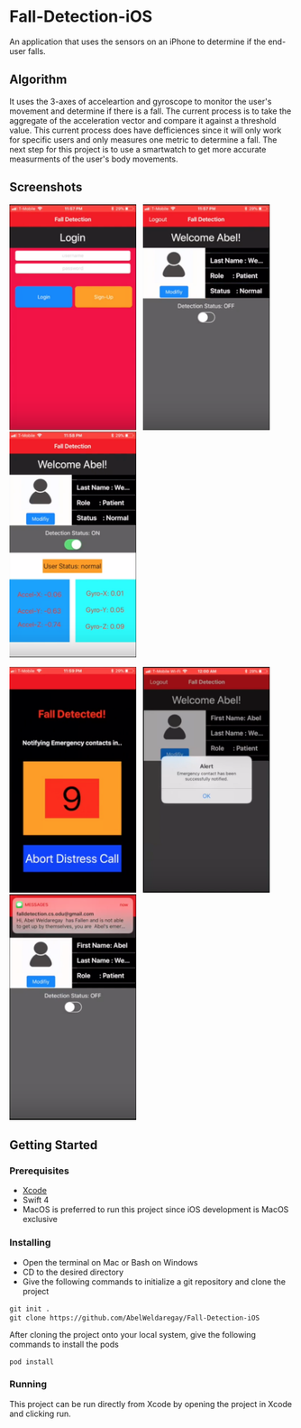 # Fall-Detection-iOS

An application that uses the sensors on an iPhone to determine if the end-user falls.

## Algorithm

It uses the 3-axes of acceleartion and gyroscope to monitor the user's movement and determine if there is a fall. The current process is to take the aggregate of the acceleration vector and compare it against a threshold value. This current process does have defficiences since it will only work for specific users and only measures one metric to determine a fall. The next step for this project is to use a smartwatch to get more accurate measurments of the user's body movements.

## Screenshots
<p float="left">
<img src="https://github.com/AbelWeldaregay/Fall-Detection-iOS/blob/master/Screen%20Shot%202020-03-01%20at%2012.13.38%20AM.png?raw=true" width=225 height= 400>
  &nbsp
<img src="https://github.com/AbelWeldaregay/Fall-Detection-iOS/blob/master/Screen%20Shot%202020-03-01%20at%2012.14.00%20AM.png?raw=true" width=225 height= 400>
 &nbsp
<img src= "https://github.com/AbelWeldaregay/Fall-Detection-iOS/blob/master/Screen%20Shot%202020-03-01%20at%2012.14.27%20AM.png?raw=true" width=225 height=400>
</p>
<p float="left">
<img src="https://github.com/AbelWeldaregay/Fall-Detection-iOS/blob/master/Screen%20Shot%202020-03-01%20at%2012.15.20%20AM.png?raw=true" width=225 height=400>
   &nbsp
 <img src="https://github.com/AbelWeldaregay/Fall-Detection-iOS/blob/master/Screen%20Shot%202020-03-01%20at%2012.16.51%20AM.png?raw=true" width=225 height=400>
  &nbsp
 <img src="https://github.com/AbelWeldaregay/Fall-Detection-iOS/blob/master/Screen%20Shot%202020-03-01%20at%2012.17.42%20AM.png?raw=true" width=225 height=400>
</p>


## Getting Started

### Prerequisites
- [Xcode](https://developer.apple.com/xcode/)
- Swift 4
- MacOS is preferred to run this project since iOS development is MacOS exclusive

### Installing
- Open the terminal on Mac or Bash on Windows
- CD to the desired directory
- Give the following commands to initialize a git repository and clone the project
```
git init .
git clone https://github.com/AbelWeldaregay/Fall-Detection-iOS
```
After cloning the project onto your local system, give the following commands to install the pods

```
pod install

```
### Running

  This project can be run directly from Xcode by opening the project in Xcode and clicking run.
 

